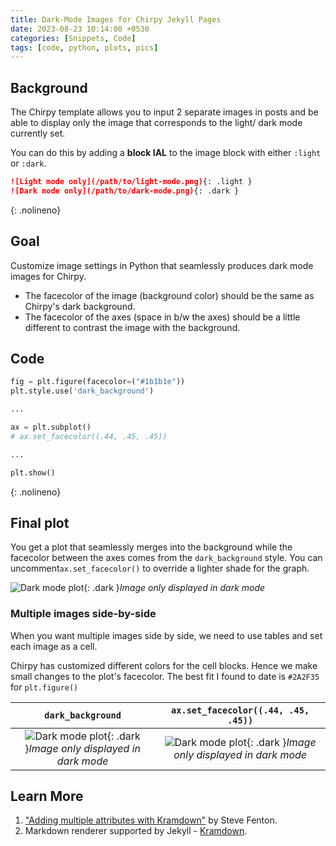 ```yaml
---
title: Dark-Mode Images for Chirpy Jekyll Pages
date: 2023-08-23 10:14:00 +0530
categories: [Snippets, Code]
tags: [code, python, plots, pics]
---
```


## Background
The Chirpy template allows you to input 2 separate images in posts and
be able to display only the image that corresponds to the light/ dark mode currently set.

You can do this by adding a **block IAL** to the image block with
either `:light` or `:dark`.

```markdown
![Light mode only](/path/to/light-mode.png){: .light }
![Dark mode only](/path/to/dark-mode.png){: .dark }
```
{: .nolineno}

## Goal
Customize image settings in Python that seamlessly produces dark mode images for Chirpy.

- The facecolor of the image (background color) should be the same as Chirpy's dark background.
- The facecolor of the axes (space in b/w the axes) should be a little different to contrast
  the image with the background.

## Code
```python
fig = plt.figure(facecolor=("#1b1b1e"))
plt.style.use('dark_background')

...

ax = plt.subplot()
# ax.set_facecolor((.44, .45, .45))

...

plt.show()
```
{: .nolineno}

## Final plot
You get a plot that seamlessly merges into the background while the facecolor between the axes
comes from the `dark_background` style. You can uncomment`ax.set_facecolor()` 
to override a lighter shade for the graph.

![Dark mode plot](/snippets/20230824-colorShade-dark1.png){: .dark }_Image only displayed in dark mode_

### Multiple images side-by-side
When you want multiple images side by side, we need to use tables and set each image as a cell. 

Chirpy has customized different colors for the cell blocks. Hence we make small changes 
to the plot's facecolor. The best fit I found to date is `#2A2F35` for `plt.figure()`

|                                            `dark_background`                                            |                              `ax.set_facecolor((.44, .45, .45))`                               |
|:-------------------------------------------------------------------------------------------------------:|:----------------------------------------------------------------------------------------------:|
| ![Dark mode plot](/snippets/20230824-colorShade-dark3.png){: .dark }_Image only displayed in dark mode_ | ![Dark mode plot](/snippets/20230824-colorShade-dark4.png){: .dark }_Image only displayed in dark mode_  |


## Learn More
1. ["Adding multiple attributes with Kramdown"](https://www.stevefenton.co.uk/blog/2022/09/adding-multiple-attributes-with-kramdown/) 
by Steve Fenton.
2. Markdown renderer supported by Jekyll - [Kramdown](https://jekyllrb.com/docs/configuration/markdown/#kramdown).